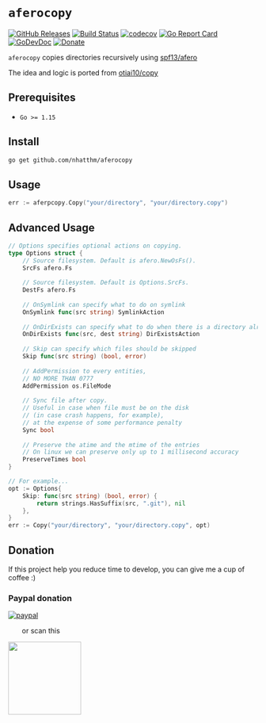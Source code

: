 # `aferocopy`

[![GitHub Releases](https://img.shields.io/github/v/release/nhatthm/aferocopy)](https://github.com/nhatthm/aferocopy/releases/latest)
[![Build Status](https://github.com/nhatthm/aferocopy/actions/workflows/test.yaml/badge.svg)](https://github.com/nhatthm/aferocopy/actions/workflows/test.yaml)
[![codecov](https://codecov.io/gh/nhatthm/aferocopy/branch/master/graph/badge.svg?token=eTdAgDE2vR)](https://codecov.io/gh/nhatthm/aferocopy)
[![Go Report Card](https://goreportcard.com/badge/github.com/nhatthm/aferocopy)](https://goreportcard.com/report/github.com/nhatthm/aferocopy)
[![GoDevDoc](https://img.shields.io/badge/dev-doc-00ADD8?logo=go)](https://pkg.go.dev/github.com/nhatthm/aferocopy)
[![Donate](https://img.shields.io/badge/Donate-PayPal-green.svg)](https://www.paypal.com/donate/?hosted_button_id=PJZSGJN57TDJY)

`aferocopy` copies directories recursively using [spf13/afero](https://github.com/spf13/afero)

The idea and logic is ported from [otiai10/copy](https://github.com/otiai10/copy)

## Prerequisites

- `Go >= 1.15`

## Install

```bash
go get github.com/nhatthm/aferocopy
```

## Usage

```go
err := aferpcopy.Copy("your/directory", "your/directory.copy")
```
## Advanced Usage

```go
// Options specifies optional actions on copying.
type Options struct {
    // Source filesystem. Default is afero.NewOsFs().
    SrcFs afero.Fs
    
    // Source filesystem. Default is Options.SrcFs.
    DestFs afero.Fs
    
    // OnSymlink can specify what to do on symlink
    OnSymlink func(src string) SymlinkAction
    
    // OnDirExists can specify what to do when there is a directory already existing in destination.
    OnDirExists func(src, dest string) DirExistsAction
    
    // Skip can specify which files should be skipped
    Skip func(src string) (bool, error)
    
    // AddPermission to every entities,
    // NO MORE THAN 0777
    AddPermission os.FileMode
    
    // Sync file after copy.
    // Useful in case when file must be on the disk
    // (in case crash happens, for example),
    // at the expense of some performance penalty
    Sync bool
    
    // Preserve the atime and the mtime of the entries
    // On linux we can preserve only up to 1 millisecond accuracy
    PreserveTimes bool
}
```

```go
// For example...
opt := Options{
    Skip: func(src string) (bool, error) {
        return strings.HasSuffix(src, ".git"), nil
    },
}
err := Copy("your/directory", "your/directory.copy", opt)
```

## Donation

If this project help you reduce time to develop, you can give me a cup of coffee :)

### Paypal donation

[![paypal](https://www.paypalobjects.com/en_US/i/btn/btn_donateCC_LG.gif)](https://www.paypal.com/donate/?hosted_button_id=PJZSGJN57TDJY)

&nbsp;&nbsp;&nbsp;&nbsp;&nbsp;&nbsp;&nbsp;or scan this

<img src="https://user-images.githubusercontent.com/1154587/113494222-ad8cb200-94e6-11eb-9ef3-eb883ada222a.png" width="147px" />
